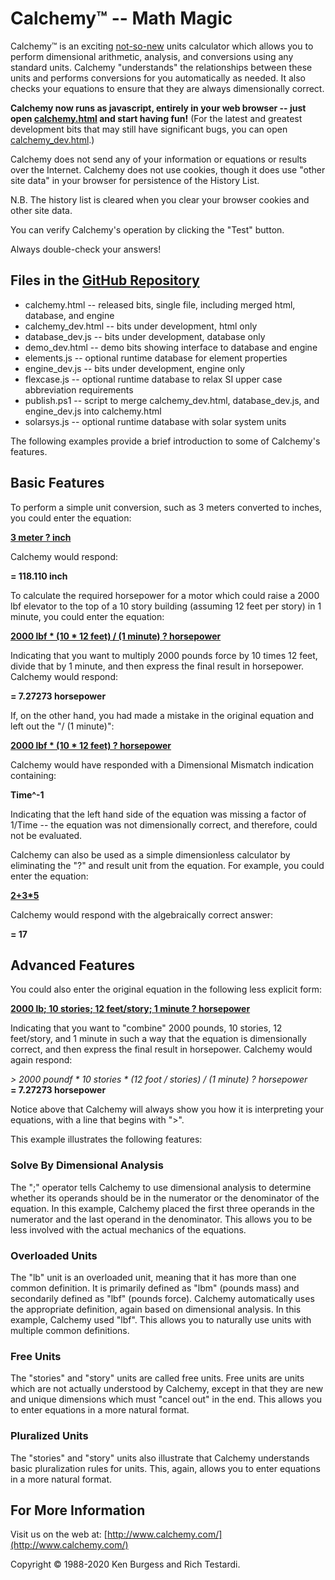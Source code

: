 Calchemy™ -- Math Magic
=======================

Calchemy™ is an exciting [not-so-new](https://github.com/rtestardi/calchemy/wiki/The-History-of-Calchemy%E2%84%A2%2C-1988-to-Present)
units calculator which allows you to perform dimensional arithmetic, analysis, and conversions using any standard units.
Calchemy "understands" the relationships between these units and performs conversions for you automatically as needed.
It also checks your equations to ensure that they are always dimensionally correct.

**Calchemy now runs as javascript, entirely in your web browser -- just open [calchemy.html](https://rtestardi.github.io/calchemy/calchemy.html) and start having fun!**
(For the latest and greatest development bits that may still have significant bugs, you can open [calchemy_dev.html](https://rtestardi.github.io/calchemy/calchemy_dev.html).)

Calchemy does not send any of your information or equations or results over the Internet. Calchemy does not use cookies, though it does use "other site data" in your browser for persistence of the History List.

N.B. The history list is cleared when you clear your browser cookies and other site data.

You can verify Calchemy's operation by clicking the "Test" button.

Always double-check your answers!

## Files in the [GitHub Repository](https://github.com/rtestardi/calchemy)

* calchemy.html -- released bits, single file, including merged html, database, and engine
* calchemy_dev.html -- bits under development, html only
* database_dev.js -- bits under development, database only
* demo_dev.html -- demo bits showing interface to database and engine
* elements.js -- optional runtime database for element properties
* engine_dev.js -- bits under development, engine only
* flexcase.js -- optional runtime database to relax SI upper case abbreviation requirements
* publish.ps1 -- script to merge calchemy_dev.html, database_dev.js, and engine_dev.js into calchemy.html
* solarsys.js -- optional runtime database with solar system units

The following examples provide a brief introduction to some of Calchemy's features.

## Basic Features

To perform a simple unit conversion, such as 3 meters converted to inches, you could enter the equation:

[**3 meter ? inch**](https://rtestardi.github.io/calchemy/calchemy.html?3%20meter%20%3F%20inch)

Calchemy would respond:

**= 118.110 inch**

To calculate the required horsepower for a motor which could raise a 2000 lbf elevator to the top of a 10 story building (assuming 12 feet per story) in 1 minute,
you could enter the equation:

[**2000 lbf * (10 * 12 feet) / (1 minute) ? horsepower**](https://rtestardi.github.io/calchemy/calchemy.html?2000%20lbf%20*%20%2810%20*%2012%20feet%29%20/%20%281%20minute%29%20%3F%20horsepower)

Indicating that you want to multiply 2000 pounds force by 10 times 12 feet, divide that by 1 minute, and then express the final result in horsepower.
Calchemy would respond:

**= 7.27273 horsepower**

If, on the other hand, you had made a mistake in the original equation and left out the "/ (1 minute)":

[**2000 lbf * (10 * 12 feet) ? horsepower**](https://rtestardi.github.io/calchemy/calchemy.html?2000%20lbf%20*%20%2810%20*%2012%20feet%29%20%3F%20horsepower)

Calchemy would have responded with a Dimensional Mismatch indication containing:

**Time^-1**

Indicating that the left hand side of the equation was missing a factor of 1/Time -- the equation was not dimensionally correct, and therefore, could not be evaluated.

Calchemy can also be used as a simple dimensionless calculator by eliminating the "?" and result unit from the equation. For example, you could enter the equation:

[**2+3*5**](https://rtestardi.github.io/calchemy/calchemy.html?2+3*5)

Calchemy would respond with the algebraically correct answer:

**= 17**

## Advanced Features

You could also enter the original equation in the following less explicit form:

[**2000 lb; 10 stories; 12 feet/story; 1 minute ? horsepower**](https://rtestardi.github.io/calchemy/calchemy.html?2000%20lb%3B%2010%20stories%3B%2012%20feet/story%3B%201%20minute%20%3F%20horsepower)

Indicating that you want to "combine" 2000 pounds, 10 stories, 12 feet/story, and 1 minute in such a way that the equation is dimensionally correct,
and then express the final result in horsepower. Calchemy would again respond:

*&gt; 2000 poundf * 10 stories * (12 foot / stories) / (1 minute) ? horsepower*
<br>**= 7.27273 horsepower**

Notice above that Calchemy will always show you how it is interpreting your equations, with a line that begins with "&gt;".

This example illustrates the following features:

### Solve By Dimensional Analysis
The ";" operator tells Calchemy to use dimensional analysis to determine whether its operands should be in the numerator or the denominator of the equation.
In this example, Calchemy placed the first three operands in the numerator and the last operand in the denominator.
This allows you to be less involved with the actual mechanics of the equations.

### Overloaded Units
The "lb" unit is an overloaded unit, meaning that it has more than one common definition.
It is primarily defined as "lbm" (pounds mass) and secondarily defined as "lbf" (pounds force).
Calchemy automatically uses the appropriate definition, again based on dimensional analysis.
In this example, Calchemy used "lbf". This allows you to naturally use units with multiple common definitions.

### Free Units
The "stories" and "story" units are called free units.
Free units are units which are not actually understood by Calchemy, except in that they are new and unique dimensions which must "cancel out" in the end.
This allows you to enter equations in a more natural format.

### Pluralized Units
The "stories" and "story" units also illustrate that Calchemy understands basic pluralization rules for units. This, again, allows you to enter equations in a more natural format.

## For More Information

Visit us on the web at: [http://www.calchemy.com/](http://www.calchemy.com/)

Copyright © 1988-2020 Ken Burgess and Rich Testardi.
